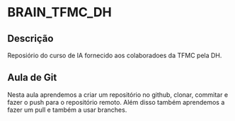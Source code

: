 # BRAIN_TFMC_DH
## Descrição
Reposiório do curso de IA fornecido aos colaboradoes da TFMC pela DH.

## Aula de Git
Nesta aula aprendemos a criar um repositório no github, clonar, commitar e fazer o push para o repositório remoto. Além disso também aprendemos a fazer um pull e também a usar branches.
